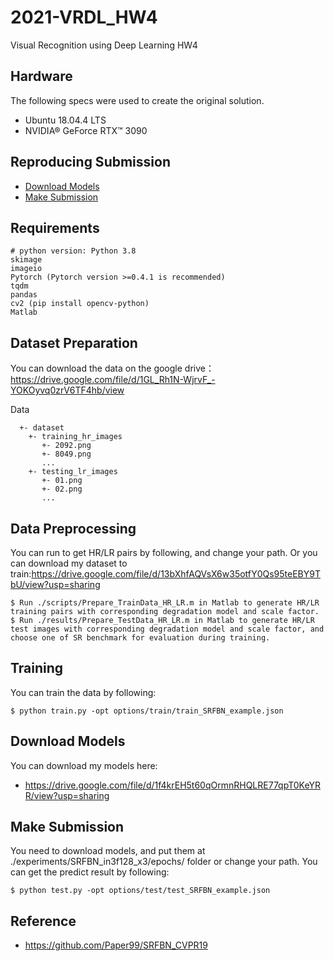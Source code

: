 # 2021-VRDL_HW4
Visual Recognition using Deep Learning HW4

##  Hardware

The following specs were used to create the original solution.

* Ubuntu 18.04.4 LTS
* NVIDIA® GeForce RTX™ 3090

## Reproducing Submission

*   [Download Models](#Download-Models)
*   [Make Submission](#Make-Submission)

## Requirements

```Requirements
# python version: Python 3.8
skimage
imageio
Pytorch (Pytorch version >=0.4.1 is recommended)
tqdm
pandas
cv2 (pip install opencv-python)
Matlab
```

## Dataset Preparation
You can download the data on the google drive：https://drive.google.com/file/d/1GL_Rh1N-WjrvF_-YOKOyvq0zrV6TF4hb/view

Data
```data
  +- dataset
    +- training_hr_images
       +- 2092.png
       +- 8049.png
       ...
    +- testing_lr_images
       +- 01.png
       +- 02.png
       ...
```

## Data Preprocessing
You can run to get HR/LR pairs by following, and change your path.
Or you can download my dataset to train:https://drive.google.com/file/d/13bXhfAQVsX6w35otfY0Qs95teEBY9TbU/view?usp=sharing

```Data Preprocessing
$ Run ./scripts/Prepare_TrainData_HR_LR.m in Matlab to generate HR/LR training pairs with corresponding degradation model and scale factor.
$ Run ./results/Prepare_TestData_HR_LR.m in Matlab to generate HR/LR test images with corresponding degradation model and scale factor, and choose one of SR benchmark for evaluation during training.
```

## Training
You can train the data by following:

```train
$ python train.py -opt options/train/train_SRFBN_example.json
```

## Download Models

You can download my models here:

- https://drive.google.com/file/d/1f4krEH5t60qOrmnRHQLRE77qpT0KeYRR/view?usp=sharing

## Make Submission

You need to download models, and put them at ./experiments/SRFBN_in3f128_x3/epochs/ folder or change your path.
You can get the predict result by following:

```test
$ python test.py -opt options/test/test_SRFBN_example.json
```

## Reference

- https://github.com/Paper99/SRFBN_CVPR19
